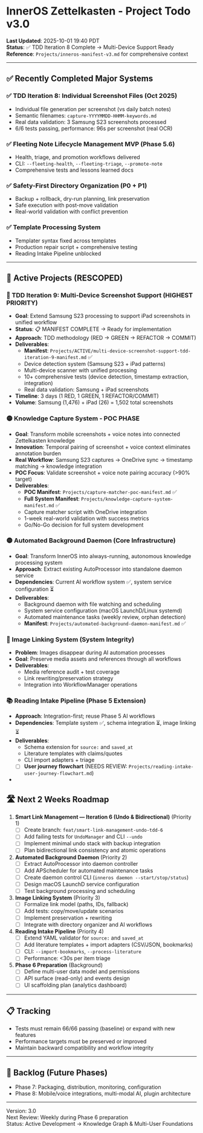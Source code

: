 # InnerOS Zettelkasten - Project Todo v3.0

**Last Updated**: 2025-10-01 19:40 PDT  
**Status**: ✅ TDD Iteration 8 Complete → Multi-Device Support Ready  
**Reference**: `Projects/inneros-manifest-v3.md` for comprehensive context

---

## ✅ Recently Completed Major Systems

### ✅ TDD Iteration 8: Individual Screenshot Files (Oct 2025)

- Individual file generation per screenshot (vs daily batch notes)
- Semantic filenames: `capture-YYYYMMDD-HHMM-keywords.md`
- Real data validation: 3 Samsung S23 screenshots processed
- 6/6 tests passing, performance: 96s per screenshot (real OCR)

### ✅ Fleeting Note Lifecycle Management MVP (Phase 5.6)

- Health, triage, and promotion workflows delivered
- CLI: `--fleeting-health`, `--fleeting-triage`, `--promote-note`
- Comprehensive tests and lessons learned docs

### ✅ Safety-First Directory Organization (P0 + P1)

- Backup + rollback, dry-run planning, link preservation
- Safe execution with post-move validation
- Real-world validation with conflict prevention

### ✅ Template Processing System

- Templater syntax fixed across templates
- Production repair script + comprehensive testing
- Reading Intake Pipeline unblocked

---

## 🎯 Active Projects (RESCOPED)

### 🔴 TDD Iteration 9: Multi-Device Screenshot Support (HIGHEST PRIORITY)

- **Goal**: Extend Samsung S23 processing to support iPad screenshots in unified workflow
- **Status**: 📋 MANIFEST COMPLETE → Ready for implementation
- **Approach**: TDD methodology (RED → GREEN → REFACTOR → COMMIT)
- **Deliverables**:
  - **Manifest**: `Projects/ACTIVE/multi-device-screenshot-support-tdd-iteration-9-manifest.md` ✅
  - Device detection system (Samsung S23 + iPad patterns)
  - Multi-device scanner with unified processing
  - 10+ comprehensive tests (device detection, timestamp extraction, integration)
  - Real data validation: Samsung + iPad screenshots
- **Timeline**: 3 days (1 RED, 1 GREEN, 1 REFACTOR/COMMIT)
- **Volume**: Samsung (1,476) + iPad (26) = 1,502 total screenshots

### 🟡 Knowledge Capture System - POC PHASE

- **Goal**: Transform mobile screenshots + voice notes into connected Zettelkasten knowledge
- **Innovation**: Temporal pairing of screenshot + voice context eliminates annotation burden
- **Real Workflow**: Samsung S23 captures → OneDrive sync → timestamp matching → knowledge integration
- **POC Focus**: Validate screenshot + voice note pairing accuracy (>90% target)
- **Deliverables**:
  - **POC Manifest**: `Projects/capture-matcher-poc-manifest.md` ✅
  - **Full System Manifest**: `Projects/knowledge-capture-system-manifest.md` ✅
  - Capture matcher script with OneDrive integration
  - 1-week real-world validation with success metrics
  - Go/No-Go decision for full system development

### 🟡 Automated Background Daemon (Core Infrastructure)

- **Goal**: Transform InnerOS into always-running, autonomous knowledge processing system
- **Approach**: Extract existing AutoProcessor into standalone daemon service  
- **Dependencies**: Current AI workflow system ✅, system service configuration ⏳
- **Deliverables**:
  - Background daemon with file watching and scheduling
  - System service configuration (macOS LaunchD/Linux systemd)
  - Automated maintenance tasks (weekly review, orphan detection)
  - **Manifest**: `Projects/automated-background-daemon-manifest.md` ✅

### 🔴 Image Linking System (System Integrity)

- **Problem**: Images disappear during AI automation processes
- **Goal**: Preserve media assets and references through all workflows
- **Deliverables**:
  - Media reference audit + test coverage
  - Link rewriting/preservation strategy
  - Integration into WorkflowManager operations

### 📚 Reading Intake Pipeline (Phase 5 Extension)

- **Approach**: Integration-first; reuse Phase 5 AI workflows
- **Dependencies**: Template system ✅, schema integration ⏳, image linking ⏳
- **Deliverables**:
  - Schema extension for `source:` and `saved_at`
  - Literature templates with claims/quotes
  - CLI import adapters + triage
  - [ ] **User journey flowchart** (NEEDS REVIEW: `Projects/reading-intake-user-journey-flowchart.md`)

-
## 🛣️ Next 2 Weeks Roadmap

1. **Smart Link Management — Iteration 6 (Undo & Bidirectional)** (Priority 1)
   - [ ] Create branch: `feat/smart-link-management-undo-tdd-6`
   - [ ] Add failing tests for `UndoManager` and CLI `--undo`
   - [ ] Implement minimal undo stack with backup integration
   - [ ] Plan bidirectional link consistency and atomic operations

2. **Automated Background Daemon** (Priority 2)
   - [ ] Extract AutoProcessor into daemon controller
   - [ ] Add APScheduler for automated maintenance tasks
   - [ ] Create daemon control CLI (`inneros daemon --start/stop/status`)
   - [ ] Design macOS LaunchD service configuration
   - [ ] Test background processing and scheduling

3. **Image Linking System** (Priority 3)
   - [ ] Formalize link model (paths, IDs, fallback)
   - [ ] Add tests: copy/move/update scenarios
   - [ ] Implement preservation + rewriting
   - [ ] Integrate with directory organizer and AI workflows

4. **Reading Intake Pipeline** (Priority 4)
   - [ ] Extend YAML validator for `source:` and `saved_at`
   - [ ] Add literature templates + import adapters (CSV/JSON, bookmarks)
   - [ ] CLI: `--import-bookmarks`, `--process-literature`
   - [ ] Performance: <30s per item triage

4. **Phase 6 Preparation** (Background)
   - [ ] Define multi-user data model and permissions
   - [ ] API surface (read-only) and events design
   - [ ] UI scaffolding plan (analytics dashboard)

---

## 📋 Tracking

- Tests must remain 66/66 passing (baseline) or expand with new features
- Performance targets must be preserved or improved
- Maintain backward compatibility and workflow integrity

---

## 🔁 Backlog (Future Phases)

- Phase 7: Packaging, distribution, monitoring, configuration
- Phase 8: Mobile/voice integrations, multi-modal AI, plugin architecture

---

Version: 3.0  
Next Review: Weekly during Phase 6 preparation  
Status: Active Development → Knowledge Graph & Multi-User Foundations
